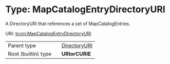 
# Type: MapCatalogEntryDirectoryURI


A DirectoryURI that references a set of MapCatalogEntries.

URI: [tccm:MapCatalogEntryDirectoryURI](https://hotecosystem.org/tccm/MapCatalogEntryDirectoryURI)

|  |  |  |
| --- | --- | --- |
| Parent type | | [DirectoryURI](types/DirectoryURI.md) |
| Root (builtin) type | | **URIorCURIE** |
